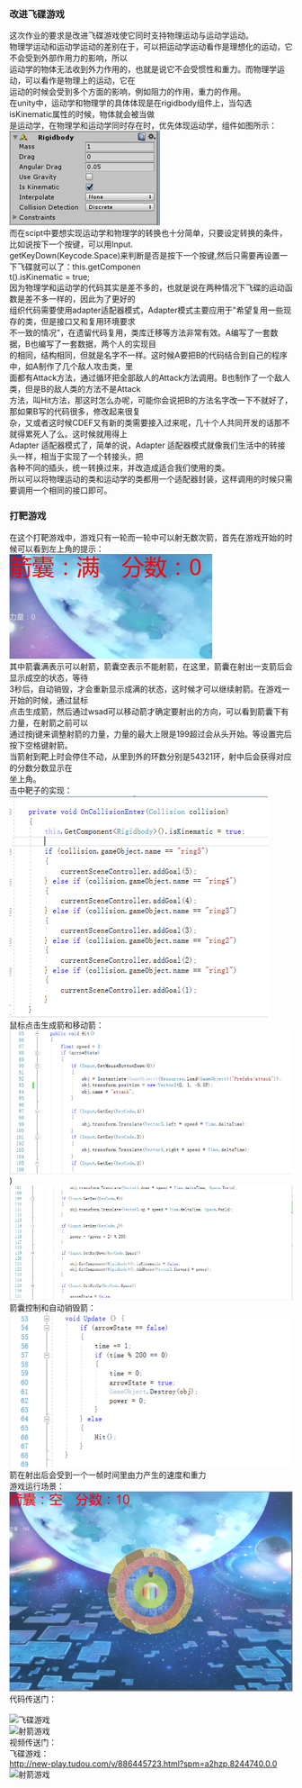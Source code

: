 ### 改进飞碟游戏 <br>
这次作业的要求是改进飞碟游戏使它同时支持物理运动与运动学运动。<br>
物理学运动和运动学运动的差别在于，可以把运动学运动看作是理想化的运动，它不会受到外部作用力的影响，所以<br>
运动学的物体无法收到外力作用的，也就是说它不会受惯性和重力。而物理学运动，可以看作是物理上的运动，它在<br>
运动的时候会受到多个方面的影响，例如阻力的作用，重力的作用。<br>
在unity中，运动学和物理学的具体体现是在rigidbody组件上，当勾选isKinematic属性的时候，物体就会被当做<br>
是运动学，在物理学和运动学同时存在时，优先体现运动学，组件如图所示：<br>
![](https://github.com/flashowner/fifth3DHomework/blob/master/%E6%88%AA%E5%9B%BE/%E6%8D%95%E8%8E%B7.PNG)<br>
而在scipt中要想实现运动学和物理学的转换也十分简单，只要设定转换的条件，比如说按下一个按键，可以用Input.<br>
getKeyDown(Keycode.Space)来判断是否是按下一个按键,然后只需要再设置一下飞碟就可以了：this.getComponen<br>
t<Rigidbody>().isKinematic = true;<br>
因为物理学和运动学的代码其实是差不多的，也就是说在两种情况下飞碟的运动函数是差不多一样的，因此为了更好的<br>
组织代码需要使用adapter适配器模式，Adapter模式主要应用于"希望复用一些现存的类，但是接口又和复用环境要求<br>
不一致的情况"，在遗留代码复用，类库迁移等方法非常有效。A编写了一套数据，B也编写了一套数据，两个人的实现目<br>
的相同，结构相同，但就是名字不一样。这时候A要把B的代码结合到自己的程序中，如A制作了几个敌人攻击类，里<br>
面都有Attack方法，通过循环把全部敌人的Attack方法调用。B也制作了一个敌人类，但是B的敌人类的方法不是Attack<br>
方法，叫Hit方法，那这时怎么办呢，可能你会说把B的方法名字改一下不就好了，那如果B写的代码很多，修改起来很复<br>
杂，又或者这时候CDEF又有新的类需要接入过来呢，几十个人共同开发的话那不就得累死人了么。这时候就用得上<br>
Adapter 适配器模式了，简单的说，Adapter 适配器模式就像我们生活中的转接头一样，相当于实现了一个转接头，把<br>
各种不同的插头，统一转换过来，并改造成适合我们使用的类。<br>
所以可以将物理运动的类和运动学的类都用一个适配器封装，这样调用的时候只需要调用一个相同的接口即可。<br>

### 打靶游戏<br>
在这个打靶游戏中，游戏只有一轮而一轮中可以射无数次箭，首先在游戏开始的时候可以看到左上角的提示：<br>
![](https://github.com/flashowner/fifth3DHomework/blob/master/%E6%88%AA%E5%9B%BE/%E6%8D%95%E8%8E%B71.PNG)<br>
其中箭囊满表示可以射箭，箭囊空表示不能射箭，在这里，箭囊在射出一支箭后会显示成空的状态，等待<br>
3秒后，自动销毁，才会重新显示成满的状态，这时候才可以继续射箭。在游戏一开始的时候，通过鼠标<br>
点击生成箭，然后通过wsad可以移动箭才确定要射出的方向，可以看到箭囊下有力量，在射箭之前可以<br>
通过按j键来调整射箭的力量，力量的最大上限是199超过会从头开始。等设置完后按下空格键射箭。<br>
当箭射到靶上时会停住不动，从里到外的环数分别是54321环，射中后会获得对应的分数分数显示在<br>
坐上角。<br>
击中靶子的实现：<br>
![](https://github.com/flashowner/fifth3DHomework/blob/master/%E6%88%AA%E5%9B%BE/%E6%8D%95%E8%8E%B72.PNG)<br>
鼠标点击生成箭和移动箭：<br>
![](https://github.com/flashowner/fifth3DHomework/blob/master/%E6%88%AA%E5%9B%BE/%E6%8D%95%E8%8E%B73.PNG)<br>)<br>
![](https://github.com/flashowner/fifth3DHomework/blob/master/%E6%88%AA%E5%9B%BE/%E6%8D%95%E8%8E%B74.PNG)<br>
箭囊控制和自动销毁箭：<br>
![](https://github.com/flashowner/fifth3DHomework/blob/master/%E6%88%AA%E5%9B%BE/%E6%8D%95%E8%8E%B75.PNG)<br>
箭在射出后会受到一个一帧时间里由力产生的速度和重力<br>
游戏运行场景：<br>
![](https://github.com/flashowner/fifth3DHomework/blob/master/%E6%88%AA%E5%9B%BE/%E6%8D%95%E8%8E%B76.PNG)<br>
代码传送门：<br>
<br>
![飞碟游戏](https://github.com/flashowner/fifth3DHomework/tree/master/UFO)<br>
![射箭游戏](https://github.com/flashowner/fifth3DHomework/tree/master/Arrow)<br>
视频传送门：<br>
飞碟游戏：<br>
http://new-play.tudou.com/v/886445723.html?spm=a2hzp.8244740.0.0<br>
![射箭游戏]()<br>
